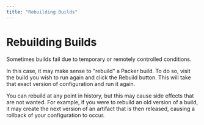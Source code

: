 ```yaml
---
title: "Rebuilding Builds"
---
```


# Rebuilding Builds

Sometimes builds fail due to temporary or remotely controlled conditions.

In this case, it may make sense to "rebuild" a Packer build. To do so,
visit the build you wish to run again and click the Rebuild button. This
will take that exact version of configuration and run it again.

You can rebuild at any point in history, but this may cause side effects
that are not wanted. For example, if you were to rebuild an old version
of a build, it may create the next version of an artifact that is then released,
causing a rollback of your configuration to occur.
